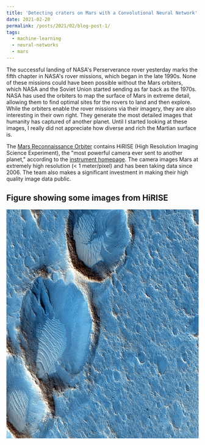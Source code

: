 ```yaml
---
title: 'Detecting craters on Mars with a Convolutional Neural Network'
date: 2021-02-20
permalink: /posts/2021/02/blog-post-1/
tags:
  - machine-learning
  - neural-networks
  - mars
---
```


The successful landing of NASA's Perserverance rover yesterday marks the fifth chapter in NASA's rover missions, which began in the late 1990s. None of these missions could have been possible without the Mars orbiters, which NASA and the Soviet Union started sending as far back as the 1970s. NASA has used the orbiters to map the surface of Mars in extreme detail, allowing them to find optimal sites for the rovers to land and then explore. While the orbiters enable the rover missions via their imagery, they are also interesting in their own right. They generate the most detailed images that humanity has captured of another planet. Until I started looking at these images, I really did not appreciate how diverse and rich the Martian surface is. 

The <a href="https://en.wikipedia.org/wiki/Mars_Reconnaissance_Orbiter">Mars Reconnaissance Orbiter</a> contains HiRISE (High Resolution Imaging Science Experiment), the "most powerful camera ever sent to another planet," according to the <a href="https://www.uahirise.org/epo/about/">instrument homepage</a>. The camera images Mars at extremely high resolution (< 1 meter/pixel) and has been taking data since 2006. The team also makes a significant investment in making their high quality image data public.

## Figure showing some images from HiRISE
<img src="images/ESP_040776_2115.jpg" width="800" height="600">  